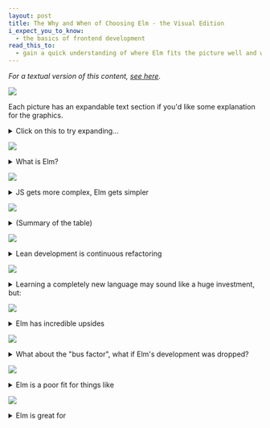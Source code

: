 ```yaml
---
layout: post
title: The Why and When of Choosing Elm - the Visual Edition
i_expect_you_to_know:
  - the basics of frontend development
read_this_to:
  - gain a quick understanding of where Elm fits the picture well and where it poses challenges
---
```


_For a textual version of this content, [see here](why-and-when-of-choosing-elm.html)._


![](img/why-when-elm/why-01.jpg)

Each picture has an expandable text section if you'd like some explanation for the graphics.

<details>
<summary>Click on this to try expanding...</summary>
<p>This is a quick overview of why and when you should consider choosing Elm over JavaScript.</p>
</details>


![](img/why-when-elm/why-02.jpg)

<details>
<summary>What is Elm?</summary>
<ul>
<li>Elm is a language (and "framework") for building web frontend applications</li>
<li>Can be used in place of HTML, CSS and JavaScript, and compiles into them</li>
</ul>
</details>


![](img/why-when-elm/why-03.jpg)

<details>
<summary>JS gets more complex, Elm gets simpler</summary>
<ul>
<li>The amount of features, or the "API surface", of JavaScript grows all the time</li>
<li>Elm's API surface is much much smaller to begin with, and it's actually been shrinking the past few releases</li>
</ul>
</details>


![](img/why-when-elm/why-04.jpg)

<details>
<summary>(Summary of the table)</summary>
<ul>
<li>Elm <strong>does not</strong> have <code>this</code>, <code>null</code>/<code>undefined</code>, runtime exceptions or multiple paradigms</li>
<li>Elm <strong>does</strong> have guarantees of correctness, settled-upon tooling and great ease of refactoring</li>
<li>JavaScript has the opposite</li>
</ul>
</details>


![](img/why-when-elm/why-05.jpg)

<details>
<summary>Lean development is continuous refactoring</summary>
<ul>
<li>The features on the previous picture, especially the fickleness of refactoring and lack of guarantees, leads to the fact that JavaScript is in fact poorly suited for lean development</li>
<li>Elm, on the other hand, is a dream to work with when the requirements change and the software needs to be adapted</li>
</ul>
</details>


![](img/why-when-elm/why-06.jpg)

<details>
<summary>Learning a completely new language may sound like a huge investment, but:</summary>
<ul>
<li>JavaScript is not a very well defined area of expertise. There's TypeScript, Flow, React, Vue.js, Angular, plus the build tools</li>
<li>Essentially every a JavaScript project is a unique combination of libraries and design decisions</li>
<li>Take at least 1-2 weeks for new developers to familiarize themselves with</li>
<li>Elm takes about 2 weeks for new developers to get productive with</li>
</ul>
</details>


![](img/why-when-elm/why-07.jpg)

<details>
<summary>Elm has incredible upsides</summary>
<ul>
<li>Even a newcomer is not likely to inadvertently mess up a codebase, because the language has such strong guarantees</li>
<li>A superb compiler that tells what the problem in my code is, and often suggests how to fix it</li>
<li>The code is very easy to read, and it always follows the same general pattern</li>
</ul>
</details>


![](img/why-when-elm/why-08.jpg)

<details>
<summary>What about the "bus factor", what if Elm's development was dropped?</summary>
<ul>
<li>We'd be fine using the current version of Elm for the foreseeable future</li>
<li>The committee behind JavaScript specifications have the "One JavaScript" principle, which basically means "everything that has been introduced to JavaScript, stays in JavaScript"</li>
<li>There is no reason why you'd **need** the new JavaScript features, and if you want to, you can call that from Elm</li>
</ul>
</details>


![](img/why-when-elm/why-09.jpg)

<details>
<summary>Elm is a poor fit for things like</summary>
<ul>
<li>Mostly static pages (e.g. news websites)</li>
<li>Very short projects where you actually want to use ready-made UI components (e.g. MVP admin UIs)</li>
<li>Lots of integration with terrible third-party JavaScript (advertisements in particular)</li>
<li>Sites that need page-by-page visibility in search engines</li>
</ul>
</details>


![](img/why-when-elm/why-10.jpg)

<details>
<summary>Elm is great for</summary>
<ul>
<li>Single page applications</li>
<li>Bespoke design</li>
<li>Longer project (> 2 months)</li>
<li>Especially helpful for bigger frontend teams</li>
</ul>
</details>
